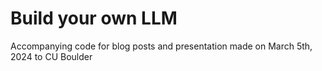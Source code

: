 # Build your own LLM
Accompanying code for blog posts and presentation made on March 5th, 2024 to CU Boulder
